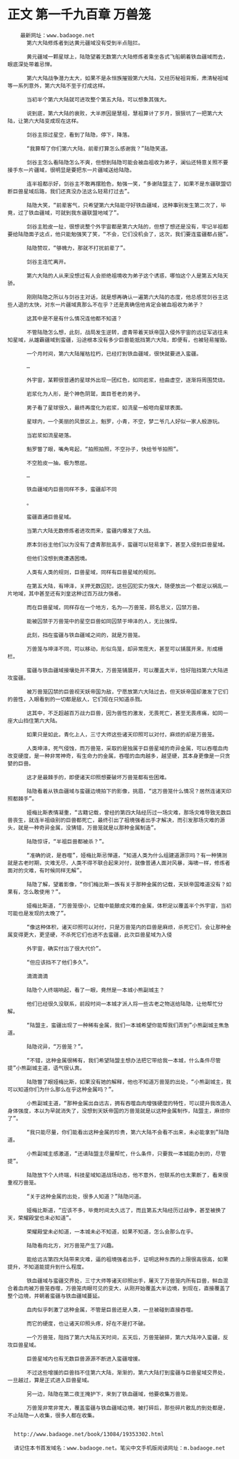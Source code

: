 # 正文 第一千九百章 万兽笼
        最新网址：www.badaoge.net
          第六大陆修炼者到达黄元疆域没有受到半点阻拦。
      
          黄元疆域一颗星球上，陆隐望着无数第六大陆修炼者乘坐各式飞船朝着铁血疆域而去，眼底深处带着忌惮。
      
          第六大陆战争潜力太大，如果不是永恒族摧毁第六大陆，又经历秘祖背叛，肃清秘祖域等一系列意外，第六大陆不至于打成这样。
      
          当初半个第六大陆就可进攻整个第五大陆，可以想象其强大。
      
          说到底，第六大陆的衰败，大半原因是慧祖，慧祖算计了岁月，狠狠坑了一把第六大陆，让第六大陆变成现在这样。
      
          剑谷主掠过星空，看到了陆隐，停下，降落。
      
          “我算帮了你们第六大陆，前辈打算怎么感谢我？”陆隐笑道。
      
          剑谷主怎么看陆隐怎么不爽，但想到陆隐可能会被血祖收为弟子，澜仙还特意关照不要接手东一片疆域，很明显是要把东一片疆域送给陆隐。
      
          连半祖都示好，剑谷主不敢再摆脸色，勉强一笑，“多谢陆盟主了，如果不是东疆联盟切断巨兽星域后路，我们还真没办法这么轻易打过去”。
      
          陆隐大笑，“前辈客气，只希望第六大陆能守好铁血疆域，这种事别发生第二次了，毕竟，过了铁血疆域，可就到我东疆联盟地域了”。
      
          剑谷主脸皮一扯，很想说整个外宇宙都是第六大陆的，但想了想还是没有，牢记半祖都要给陆隐面子这点，他只能勉强笑了笑，“不会，它们没机会了，这次，我们要连蛮疆都占据”。
      
          陆隐赞叹，“够魄力，那就不打扰前辈了”。
      
          剑谷主连忙离开。
      
          第六大陆的人从来没想过有人会拒绝祖境收为弟子这个诱惑，哪怕这个人是第五大陆天骄。
      
          刚刚陆隐之所以与剑谷主对话，就是想再确认一遍第六大陆的态度，他总感觉剑谷主这些人退的太快，对东一片疆域真那么不在乎？还是真确信他肯定会被血祖收为弟子？
      
          这其中是不是有什么情况连他都不知道？
      
          不管陆隐怎么想，此刻，战局发生逆转，虚青带着天妖帝国入侵外宇宙的远征军逃往未知星域，从雄霸疆域到蛮疆，沿途根本没有多少巨兽能抵挡第六大陆，即便有，也被轻易摧毁。
      
          一个月时间，第六大陆摧枯拉朽，已经打到铁血疆域，很快就要进入蛮疆。
      
          …
      
          外宇宙，某颗很普通的星球外出现一团红色，如同岩浆，扭曲虚空，逐渐将周围焚烧。
      
          岩浆化为人形，是个神色阴鹫，面目苍老的男子。
      
          男子看了星球很久，最终再度化为岩浆，如流星一般咂向星球表面。
      
          星球内，一个美丽的风景区上，魁罗，小青，不空，梦二爷几人好似一家人般游玩。
      
          当岩浆如流星砸落。
      
          魁罗瞥了眼，嘴角弯起，“拍照拍照，不空孙子，快给爷爷拍照”。
      
          不空脸皮一抽，极为憋屈。
      
          …
      
          铁血疆域内巨兽同样不多，蛮疆却不同
      
          。
      
          蛮疆直通巨兽星域。
      
          当第六大陆无数修炼者进攻而来，蛮疆内爆发了大战。
      
          原本剑谷主他们以为没有了虚青那批高手，蛮疆可以轻易拿下，甚至入侵到巨兽星域。
      
          但他们没想到竟遭遇困境。
      
          人类有人类的规则，巨兽星域，同样有巨兽星域的规则。
      
          在第五大陆，有坤泽，关押无数囚犯，这些囚犯实力强大，随便放出一个都足以祸乱一片地域，其中甚至还有刘皇这种过百万战力强者。
      
          而在巨兽星域，同样存在一个地方，名为——万兽笼，顾名思义，囚禁万兽。
      
          能被囚禁于万兽笼中的星空巨兽如同囚禁于坤泽的人，无比强悍。
      
          此刻，挡在蛮疆与铁血疆域之间的，就是万兽笼。
      
          万兽笼与坤泽不同，可以移动，形似鸟笼，却异常庞大，甚至可以铺展开来，形成栅栏。
      
          蛮疆与铁血疆域接壤处并不算大，万兽笼铺展开，可以覆盖大半，恰好阻挡第六大陆进攻蛮疆。
      
          被万兽笼囚禁的巨兽视天妖帝国为敌，宁愿放第六大陆过去，但天妖帝国却激发了它们的兽性，入眼看到的一切都是敌人，它们现在只知道杀戮。
      
          这其中，不乏超越百万战力巨兽，因为兽性的激发，无畏死亡，甚至无畏疼痛，如同一座大山挡住第六大陆。
      
          如果只是如此，青化上人，三寸大师这些诸天印照可以对付，麻烦的却是万兽笼。
      
          人类坤泽，死气侵蚀，而万兽笼，采取的是独属于巨兽星域的奇异金属，可以吞噬血肉改变硬度，是一种非常神奇，有生命力的金属，吞噬的血肉越多，越坚硬，其本身更像是一只贪婪的巨兽。
      
          这才是最棘手的，即便诸天印照想要破坏万兽笼都有些困难。
      
          陆隐看着从铁血疆域与蛮疆边境拍下的影像，挑眉，“这万兽笼什么情况？居然连诸天印照都棘手”。
      
          娅梅比斯表情凝重，“古籍记载，曾经的第四大陆经历过一场灾难，那场灾难导致无数巨兽丧生，就连半祖级别的巨兽都死亡，最终引出了祖境强者出手才解决，而引发那场灾难的源头，就是一种奇异金属，没猜错，万兽笼就是以那种金属制造”。
      
          陆隐惊讶，“半祖巨兽都被杀？”。
      
          “准确的说，是吞噬”，娅梅比斯忌惮道，“知道人类为什么组建道源宗吗？有一种猜测就是古老时期，灾难无尽，人类不得不联合起来对付，就像普通人面对风暴，海啸一样，修炼者面对的灾难，有时候同样无解”。
      
          陆隐了解，望着影像，“你们梅比斯一族有关于那种金属的记载，天妖帝国难道没有？如果有，怎么敢使用？”。
      
          娅梅比斯道，“万兽笼很小，记载中能酿成灾难的金属，体积足以覆盖半个外宇宙，当初可能也是发现的太晚了”。
      
          “像这种体积，诸天印照可以对付，只是万兽笼内的巨兽是麻烦，杀死它们，会让那种金属变得更大，更坚硬，不杀死它们也进不去蛮疆，此次巨兽星域为入侵
      
          外宇宙，确实付出了很大代价”。
      
          “但应该挡不了他们多久”。
      
          滴滴滴滴
      
          陆隐个人终端响起，看了一眼，竟然是一本城小熊副城主？
      
          他们已经很久没联系，前段时间一本城才派人将一些古老之物送给陆隐，让他帮忙分解。
      
          “陆盟主，蛮疆出现了一种稀有金属，我们一本城希望你能帮我们弄到”小熊副城主焦急道。
      
          陆隐诧异，“万兽笼？”。
      
          “不错，这种金属很稀有，我们希望陆盟主想办法把它带给我一本城，什么条件尽管提”小熊副城主道，语气很认真。
      
          陆隐瞥了眼娅梅比斯，如果没有她的解释，他也不知道万兽笼的出处，“小熊副城主，我可以知道你们为什么那么在乎这种金属吗？”。
      
          小熊副城主道，“那种金属出自远古，拥有吞噬血肉增强硬度的特性，可以提升我改造人身体强度，本以为早就消失了，没想到天妖帝国的万兽笼就是以这种金属制作，陆盟主，麻烦你了”。
      
          “我只能尽量，你们能看出这种金属的珍贵，第六大陆不会看不出来，未必能拿到”陆隐道。
      
          小熊副城主感激道，“还请陆盟主尽量帮忙，什么条件，只要我一本城能办到的，尽管提”。
      
          陆隐放下个人终端，科技星域知道战场动态，他不意外，但联系的也太果断了，看来很重视万兽笼。
      
          “关于这种金属的出处，很多人知道？”陆隐问道。
      
          娅梅比斯道，“应该不多，毕竟时间太久远了，而且第五大陆经历过战争，甚至被换了天，荣耀殿堂也未必知道”。
      
          荣耀殿堂未必知道，一本城未必不知道，如果不知道，怎么会那么在乎。
      
          陆隐看向北方，对万兽笼产生了兴趣。
      
          能给远古第四大陆带来灾难，逼的祖境强者出手，证明这种东西的上限很高很高，如果提升，不知道能提升到什么程度。
      
          铁血疆域与蛮疆交界处，三寸大师等诸天印照出手，屠灭了万兽笼内所有巨兽，鲜血混合着血肉被万兽笼吞噬，万兽笼肉眼可见的变大，从刚开始覆盖大半边境，到现在，直接覆盖了整个边境，并朝着蛮疆与铁血疆域蔓延。
      
          血肉似乎刺激了这种金属，不管是巨兽还是人类，一旦被碰到直接吞噬。
      
          而它的硬度，也让诸天印照头疼，好在不是打不破。
      
          一个万兽笼，阻挡了第六大陆五天时间，五天后，万兽笼破碎，第六大陆冲入蛮疆，反攻巨兽星域。
      
          巨兽星域内也有无数巨兽源源不断进入蛮疆增援。
      
          不过这些增援的巨兽挡不住第六大陆，渐渐的，第六大陆打到蛮疆与巨兽星域交界处，一旦越过，算是正式进入巨兽星域。
      
          另一边，陆隐在第二夜王掩护下，来到了铁血疆域，他要收集万兽笼。
      
          万兽笼非常非常大，覆盖蛮疆与铁血疆域边境，被打碎后，那些碎片散乱的到处都是，不止陆隐一人收集，很多人都在收集。
      
      
      http://www.badaoge.net/book/13084/19353302.html
      
      请记住本书首发域名：www.badaoge.net。笔尖中文手机版阅读网址：m.badaoge.net